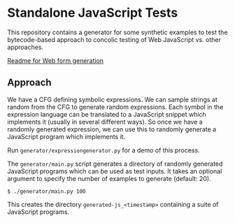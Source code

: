 # Standalone JavaScript Tests

This repository contains a generator for some synthetic examples to test
the bytecode-based approach to concolic testing of Web JavaScript
vs. other approaches.

[Readme for Web form generation](Readme-Forms.md)

## Approach

We have a CFG defining symbolic expressions. We can sample strings at
random from the CFG to generate random expressions. 
Each symbol in the expression language can be translated to a
JavaScript snippet which implements it (usually in several different
ways). 
So once we have a randomly generated expression, we can use this to
randomly generate a JavaScript program which implements it.

Run `generator/expressiongenerator.py` for a demo of this process.

The `generator/main.py` script generates a directory of randomly
generated JavaScript programs which can be used as test inputs.
It takes an optional argument to specify the 
number of examples to generate (default: 20).
```
$ ./generator/main.py 100
```
This creates the directory `generated-js_<timestamp>` containing
a suite of JavaScript programs.


